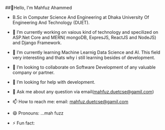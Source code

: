 ##👋Hello, I'm Mahfuz Ahammed

- B.Sc in Computer Science And Engineering at Dhaka University Of Engineering And Technology (DUET).

- 🔭 I’m currently working on vaious kind of technology and specilized on ASP.Net Core and MERN( mongoDB, ExpresJS, ReactJS and NodeJS) and Django Framework.
- 🌱 I’m currently learning Machine Learnig Data Science  and AI. This field very interesting and thats why i still learning besides of development.
- 👯 I’m looking to collaborate on  Software Development of any valuable company or partner.
- 🤔 I’m looking for help with development.
- 💬 Ask me about any question via email(mahfuz.duetcse@gamil.com)
- 📫 How to reach me: email: mahfuz.duetcse@gamil.com
- 😄 Pronouns: ...mah fuzz
- ⚡ Fun fact: 

